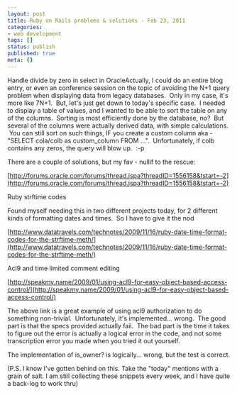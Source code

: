 ```yaml
---
layout: post
title: Ruby on Rails problems & solutions - Feb 23, 2011
categories: 
- web development
tags: []
status: publish
published: true
meta: {}
---
```


Handle divide by zero in select in OracleActually, I could do an entire blog entry, or even an conference session on the topic of avoiding the N+1 query problem when displaying data from legacy databases.  Only in my case, it's more like 7N+1.  But, let's just get down to today's specific case.  I needed to display a table of values, and I wanted to be able to sort the table on 
any of the columns.  Sorting is most efficiently done by the database, no?  But several of the columns were actually derived data, with simple calculations.  You can still sort on such things, IF you create a custom column aka - "SELECT cola/colb as custom_column FROM ...".  Unfortunately, if colb contains any zeros, the query will blow up.  :-p


There are a couple of solutions, but my fav - nullif to the rescue:

[http://forums.oracle.com/forums/thread.jspa?threadID=1556158&tstart=-2](http://forums.oracle.com/forums/thread.jspa?threadID=1556158&tstart=-2)

Ruby strftime codes



Found myself needing this in two different projects today, for 2 different kinds of formatting dates and times.  So I have to give it the nod

[http://www.datatravels.com/technotes/2009/11/16/ruby-date-time-format-codes-for-the-strftime-meth/](http://www.datatravels.com/technotes/2009/11/16/ruby-date-time-format-codes-for-the-strftime-meth/)

Acl9 and time limited comment editing

[http://speakmy.name/2009/01/using-acl9-for-easy-object-based-access-control/](http://speakmy.name/2009/01/using-acl9-for-easy-object-based-access-control/)

The above link is a great example of using acl9 authorization to do something non-trivial.  Unfortunately, it's implemented... wrong.  The good part is that the specs provided actually fail.  The bad part is the time it takes to figure out the error is actually a logical error in the code, and not some transcription error you made when you tried it out yourself.

The implementation of is_owner? is logically... wrong, but the test is correct.

(P.S. I know I've gotten behind on this. Take the "today" mentions with a grain of salt. I am still collecting these snippets every week, and I have quite a back-log to work thru)
